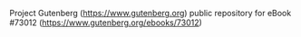 Project Gutenberg (https://www.gutenberg.org) public repository
for eBook #73012 (https://www.gutenberg.org/ebooks/73012)
